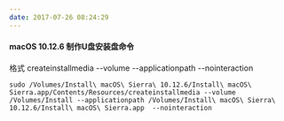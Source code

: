 ```yaml
---
date: 2017-07-26 08:24:29
---
```


#### macOS 10.12.6 制作U盘安装盘命令

格式
createinstallmedia --volume --applicationpath --nointeraction

```
sudo /Volumes/Install\ macOS\ Sierra\ 10.12.6/Install\ macOS\ Sierra.app/Contents/Resources/createinstallmedia --volume /Volumes/Install --applicationpath /Volumes/Install\ macOS\ Sierra\ 10.12.6/Install\ macOS\ Sierra.app  --nointeraction
```